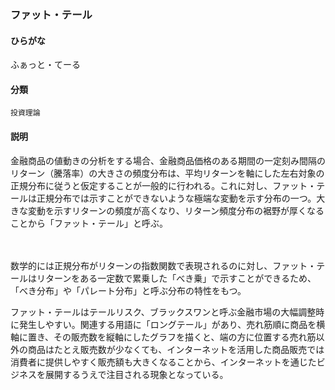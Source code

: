 <div style="display:none;">

## [あ行](securities-terms?id=あ行)
## [か行](securities-terms?id=か行)
## [さ行](securities-terms?id=さ行)
## [た行](securities-terms?id=た行)
## [な行](securities-terms?id=な行)
## [は行](securities-terms?id=は行)

</div>

### ファット・テール

#### ひらがな

ふぁっと・てーる

#### 分類

`投資理論`

#### 説明

金融商品の値動きの分析をする場合、金融商品価格のある期間の一定刻み間隔のリターン（騰落率）の大きさの頻度分布は、平均リターンを軸にした左右対象の正規分布に従うと仮定することが一般的に行われる。これに対し、ファット・テールは正規分布では示すことができないような極端な変動を示す分布の一つ。大きな変動を示すリターンの頻度が高くなり、リターン頻度分布の裾野が厚くなることから「ファット・テール」と呼ぶ。
　
数学的には正規分布がリターンの指数関数で表現されるのに対し、ファット・テールはリターンをある一定数で累乗した「べき乗」で示すことができるため、「べき分布」や「パレート分布」と呼ぶ分布の特性をもつ。
 
ファット・テールはテールリスク、ブラックスワンと呼ぶ金融市場の大幅調整時に発生しやすい。関連する用語に「ロングテール」があり、売れ筋順に商品を横軸に置き、その販売数を縦軸にしたグラフを描くと、端の方に位置する売れ筋以外の商品はたとえ販売数が少なくても、インターネットを活用した商品販売では消費者に提供しやすく販売額も大きくなることから、インターネットを通じたビジネスを展開するうえで注目される現象となっている。

<div style="display:none;">

## [ま行](securities-terms?id=ま行)
## [や行](securities-terms?id=や行)
## [ら行](securities-terms?id=ら行)
## [わ行](securities-terms?id=わ行)
## [英数字・記号](securities-terms?id=英数字・記号)

</div>

